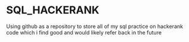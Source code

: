 # SQL_HACKERANK
Using github as a repository to store all of my sql practice on  hackerank code which i find good and would likely refer back in the future
